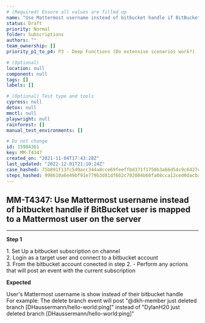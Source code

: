 ```yaml
---
# (Required) Ensure all values are filled up
name: "Use Mattermost username instead of bitbucket handle if BitBucket user is mapped to a Mattermost user on the server"
status: Draft
priority: Normal
folder: Subscriptions
authors: ""
team_ownership: []
priority_p1_to_p4: P3 - Deep Functions (Do extensive scenarios work?)

# (Optional)
location: null
component: null
tags: []
labels: []

# (Optional) Test type and tools
cypress: null
detox: null
mmctl: null
playwright: null
rainforest: []
manual_test_environments: []

# Do not change
id: 15984361
key: MM-T4347
created_on: "2021-11-04T17:43:28Z"
last_updated: "2022-12-01T21:10:24Z"
case_hashed: 75b891f13fc5d9acc344a8cce69feeffbd371f1750b3a66d54c9c6427c1d93f737c8ef9c43eada1d9f3d4f6e059585f7
steps_hashed: 998610a6e49bf91e779b3d81df6b2c702084b60fa08cca12ced0dacba3e7ddbcca86e302f9c1e2d05cde470c263422fa
---
```


<!-- (Auto-generated) Based on frontmatter's "key" and "name" -->

## MM-T4347: Use Mattermost username instead of bitbucket handle if BitBucket user is mapped to a Mattermost user on the server

---

**Step 1**

1\. Set Up a bitbucket subscription on channel\
2\. Login as a target user and connect to a bitbucket account\
3\. From the bitbucket account conected in step 2. - Perform any acrions that will post an event with the current subscription

**Expected**

User's Mattermost username is show instead of their bitbucket handle\
For example: The delete branch event will post "@dkh-member just deleted branch \[DHaussermann/hello-world:ping]" instead of "DylanH20 just deleted branch \[DHaussermann/hello-world:ping]"

